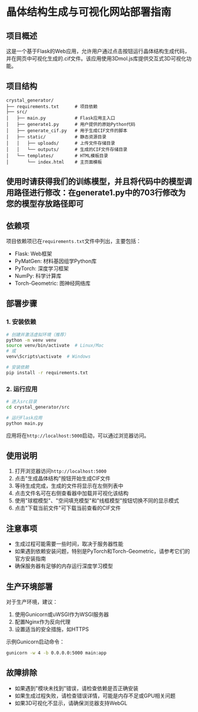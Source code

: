 # 晶体结构生成与可视化网站部署指南

## 项目概述

这是一个基于Flask的Web应用，允许用户通过点击按钮运行晶体结构生成代码，并在网页中可视化生成的.cif文件。该应用使用3Dmol.js库提供交互式3D可视化功能。

## 项目结构

```
crystal_generator/
├── requirements.txt      # 项目依赖
├── src/
│   ├── main.py           # Flask应用主入口
│   ├── generate1.py      # 用户提供的原始Python代码
│   ├── generate_cif.py   # 用于生成CIF文件的脚本
│   ├── static/           # 静态资源目录
│   │   ├── uploads/      # 上传文件存储目录
│   │   └── outputs/      # 生成的CIF文件存储目录
│   └── templates/        # HTML模板目录
│       └── index.html    # 主页面模板
```

## 使用时请获得我们的训练模型，并且将代码中的模型调用路径进行修改：在generate1.py中的703行修改为您的模型存放路径即可


## 依赖项

项目依赖项已在`requirements.txt`文件中列出，主要包括：

- Flask: Web框架
- PyMatGen: 材料基因组学Python库
- PyTorch: 深度学习框架
- NumPy: 科学计算库
- Torch-Geometric: 图神经网络库

## 部署步骤

### 1. 安装依赖

```bash
# 创建并激活虚拟环境（推荐）
python -m venv venv
source venv/bin/activate  # Linux/Mac
# 或
venv\Scripts\activate  # Windows

# 安装依赖
pip install -r requirements.txt
```

### 2. 运行应用

```bash
# 进入src目录
cd crystal_generator/src

# 运行Flask应用
python main.py
```

应用将在`http://localhost:5000`启动，可以通过浏览器访问。

## 使用说明

1. 打开浏览器访问`http://localhost:5000`
2. 点击"生成晶体结构"按钮开始生成CIF文件
3. 等待生成完成，生成的文件将显示在左侧列表中
4. 点击文件名可在右侧查看器中加载并可视化该结构
5. 使用"球棍模型"、"空间填充模型"和"线框模型"按钮切换不同的显示模式
6. 点击"下载当前文件"可下载当前查看的CIF文件

## 注意事项

- 生成过程可能需要一些时间，取决于服务器性能
- 如果遇到依赖安装问题，特别是PyTorch和Torch-Geometric，请参考它们的官方安装指南
- 确保服务器有足够的内存运行深度学习模型

## 生产环境部署

对于生产环境，建议：

1. 使用Gunicorn或uWSGI作为WSGI服务器
2. 配置Nginx作为反向代理
3. 设置适当的安全措施，如HTTPS

示例Gunicorn启动命令：

```bash
gunicorn -w 4 -b 0.0.0.0:5000 main:app
```

## 故障排除

- 如果遇到"模块未找到"错误，请检查依赖是否正确安装
- 如果生成过程失败，请检查错误详情，可能是内存不足或GPU相关问题
- 如果3D可视化不显示，请确保浏览器支持WebGL
